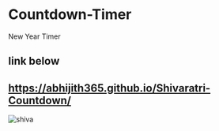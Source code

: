 # Countdown-Timer
New Year Timer 
## link below
## https://abhijith365.github.io/Shivaratri-Countdown/
![shiva](https://user-images.githubusercontent.com/83777126/210263343-797ecfee-48d2-4eb3-96fe-2f160804acb2.jpg)
